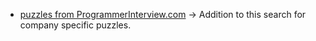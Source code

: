 - [puzzles from ProgrammerInterview.com](https://www.programmerinterview.com/index.php/puzzles/introduction/) -> Addition to this search for company specific puzzles.
